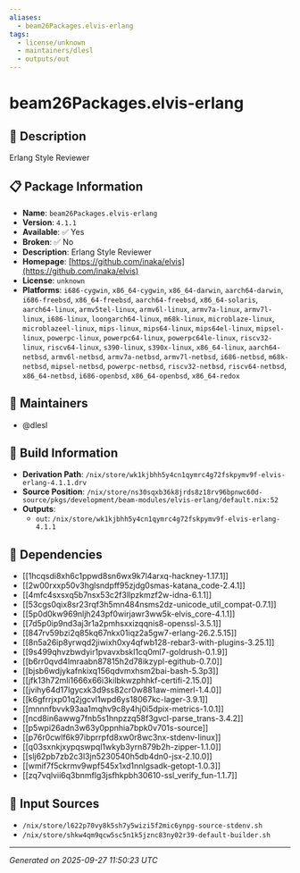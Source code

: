 ```yaml
---
aliases:
  - beam26Packages.elvis-erlang
tags:
  - license/unknown
  - maintainers/dlesl
  - outputs/out
---
```


# beam26Packages.elvis-erlang

## 📝 Description

Erlang Style Reviewer

## 📋 Package Information

- **Name**: `beam26Packages.elvis-erlang`
- **Version**: `4.1.1`
- **Available**: ✅ Yes
- **Broken**: ✅ No
- **Description**: Erlang Style Reviewer
- **Homepage**: [https://github.com/inaka/elvis](https://github.com/inaka/elvis)
- **License**: `unknown`
- **Platforms**: `i686-cygwin`, `x86_64-cygwin`, `x86_64-darwin`, `aarch64-darwin`, `i686-freebsd`, `x86_64-freebsd`, `aarch64-freebsd`, `x86_64-solaris`, `aarch64-linux`, `armv5tel-linux`, `armv6l-linux`, `armv7a-linux`, `armv7l-linux`, `i686-linux`, `loongarch64-linux`, `m68k-linux`, `microblaze-linux`, `microblazeel-linux`, `mips-linux`, `mips64-linux`, `mips64el-linux`, `mipsel-linux`, `powerpc-linux`, `powerpc64-linux`, `powerpc64le-linux`, `riscv32-linux`, `riscv64-linux`, `s390-linux`, `s390x-linux`, `x86_64-linux`, `aarch64-netbsd`, `armv6l-netbsd`, `armv7a-netbsd`, `armv7l-netbsd`, `i686-netbsd`, `m68k-netbsd`, `mipsel-netbsd`, `powerpc-netbsd`, `riscv32-netbsd`, `riscv64-netbsd`, `x86_64-netbsd`, `i686-openbsd`, `x86_64-openbsd`, `x86_64-redox`
## 👥 Maintainers

- @dlesl


## 🔧 Build Information

- **Derivation Path**: `/nix/store/wk1kjbhh5y4cn1qymrc4g72fskpymv9f-elvis-erlang-4.1.1.drv`
- **Source Position**: `/nix/store/ns30sqxb36k8jrds8z18rv96bpnwc60d-source/pkgs/development/beam-modules/elvis-erlang/default.nix:52`
- **Outputs**:
  - `out`:  `/nix/store/wk1kjbhh5y4cn1qymrc4g72fskpymv9f-elvis-erlang-4.1.1`

## 🔗 Dependencies

- [[1hcqsdi8xh6c1ppwd8sn6wx9k7l4arxq-hackney-1.17.1]]
- [[2w00rxxp50v3hglsndpff95zjdg0smas-katana_code-2.4.1]]
- [[4mfc4sxsxq5b7nsx53c2f3llpzkmzf2w-idna-6.1.1]]
- [[53cgs0qix8sr23rqf3h5mn484nsms2dz-unicode_util_compat-0.7.1]]
- [[5p0d0kw969nljh243pf0wirjawr3ww5k-elvis_core-4.1.1]]
- [[7d5p0ip9nd3aj3r1a2pmhsxxizqqnis8-openssl-3.5.1]]
- [[847rv59bzi2q85kq67nkx01iqz2a5gw7-erlang-26.2.5.15]]
- [[8n5a26ip8yrwqd2jiwixh0xy4qfwb128-rebar3-with-plugins-3.25.1]]
- [[9s499qhvzbwdyir1pvavxbskl1cq0ml7-goldrush-0.1.9]]
- [[b6rr0qvd4lmraabn87815h2d78ikzypl-egithub-0.7.0]]
- [[bjsb6wdjykafnkixq156qdvmxhsm2bai-bash-5.3p3]]
- [[jfk13h72mli1666x66i3kilbkwzphhkf-certifi-2.15.0]]
- [[jvihy64d17lgycxk3d9ss82cr0w881aw-mimerl-1.4.0]]
- [[k6gfrrjxp01q2jgcvl1wpd6ys18067kc-lager-3.9.1]]
- [[mnnnfbvvk93aa1mqhv9c8y4hj0i5dpix-metrics-1.0.1]]
- [[ncd8in6awwg7fnb5s1hnpzzq58f3gvcl-parse_trans-3.4.2]]
- [[p5wpi26adn3w63y0ppnhia7bpk0v701s-source]]
- [[p76r0cwlf6k97ibprrpfd8xw0r8wc3nx-stdenv-linux]]
- [[q03sxnkjxypqswpql1wkyb3yrn879b2h-zipper-1.1.0]]
- [[slj62pb7zb2c3l3jn5230540h5db4dn0-jsx-2.10.0]]
- [[wmif7f5ckrmv9wpf545x1xd1nnlgsadk-getopt-1.0.3]]
- [[zq7vqlvii6q3bnmflg3jsfhkpbh30610-ssl_verify_fun-1.1.7]]

## 📁 Input Sources

- `/nix/store/l622p70vy8k5sh7y5wizi5f2mic6ynpg-source-stdenv.sh`
- `/nix/store/shkw4qm9qcw5sc5n1k5jznc83ny02r39-default-builder.sh`

---
*Generated on 2025-09-27 11:50:23 UTC*
